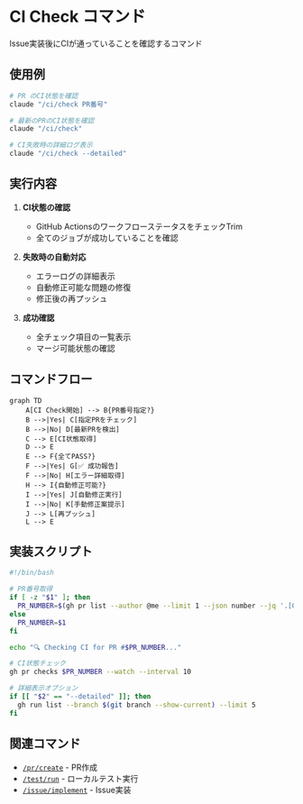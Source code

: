 # CI Check コマンド

Issue実装後にCIが通っていることを確認するコマンド

## 使用例

```bash
# PR のCI状態を確認
claude "/ci/check PR番号"

# 最新のPRのCI状態を確認
claude "/ci/check"

# CI失敗時の詳細ログ表示
claude "/ci/check --detailed"
```

## 実行内容

1. **CI状態の確認**
   - GitHub ActionsのワークフローステータスをチェックTrim
   - 全てのジョブが成功していることを確認

2. **失敗時の自動対応**
   - エラーログの詳細表示
   - 自動修正可能な問題の修復
   - 修正後の再プッシュ

3. **成功確認**
   - 全チェック項目の一覧表示
   - マージ可能状態の確認

## コマンドフロー

```mermaid
graph TD
    A[CI Check開始] --> B{PR番号指定?}
    B -->|Yes| C[指定PRをチェック]
    B -->|No| D[最新PRを検出]
    C --> E[CI状態取得]
    D --> E
    E --> F{全てPASS?}
    F -->|Yes| G[✅ 成功報告]
    F -->|No| H[エラー詳細取得]
    H --> I{自動修正可能?}
    I -->|Yes| J[自動修正実行]
    I -->|No| K[手動修正案提示]
    J --> L[再プッシュ]
    L --> E
```

## 実装スクリプト

```bash
#!/bin/bash

# PR番号取得
if [ -z "$1" ]; then
  PR_NUMBER=$(gh pr list --author @me --limit 1 --json number --jq '.[0].number')
else
  PR_NUMBER=$1
fi

echo "🔍 Checking CI for PR #$PR_NUMBER..."

# CI状態チェック
gh pr checks $PR_NUMBER --watch --interval 10

# 詳細表示オプション
if [[ "$2" == "--detailed" ]]; then
  gh run list --branch $(git branch --show-current) --limit 5
fi
```

## 関連コマンド

- [`/pr/create`](../pr/create.md) - PR作成
- [`/test/run`](../test/run.md) - ローカルテスト実行
- [`/issue/implement`](../issue/implement.md) - Issue実装
